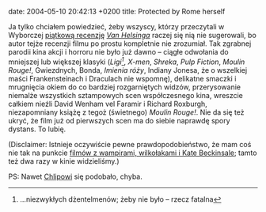 date: 2004-05-10 20:42:13 +0200
title: Protected by Rome herself

Ja tylko chciałem powiedzieć, żeby wszyscy, którzy przeczytali w Wyborczej [piątkową recenzję](http://serwisy.gazeta.pl/film/1,22535,2057039.html 'dwie gwiazdki, skandal') <cite>[Van Helsinga](http://imdb.com/title/tt0338526/ 'starring Hugh Jackman and his brow')</cite> raczej się nią nie sugerowali, bo autor tejże recenzji filmu po prostu kompletnie nie zrozumiał. Tak zgrabnej parodii kina akcji i horroru nie było już dawno – ciągłe odwołania do mniejszej lub większej klasyki (<cite>Ligi[^1]</cite>, <cite>X-men</cite>, <cite>Shreka</cite>, <cite>Pulp Fiction</cite>, <cite>Moulin Rouge!</cite>, Gwiezdnych, Bonda, <cite>Imienia róży</cite>, Indiany Jonesa, że o wszelkiej maści Frankensteinach i Draculach nie wspomnę), delikatne smaczki i mrugnięcia okiem do co bardziej rozgarniętych widzów, przerysowanie niemalże wszystkich sztampowych scen współczesnego kina, wreszcie całkiem nieźli David Wenham vel Faramir i Richard Roxburgh, niezapomniany książę z tegoż (świetnego) <cite>Moulin Rouge!</cite>. Nie da się też ukryć, że film już od pierwszych scen ma do siebie naprawdę spory dystans. To lubię.

(Disclaimer: Istnieje oczywiście pewne prawdopodobieństwo, że mam coś nie tak na punkcie [filmów z wampirami, wilkołakami i Kate Beckinsale](1072200197 '„wycinki” o „Underworldzie”'); tamto też dwa razy w kinie widzieliśmy.)

PS: Nawet [Chlipowi](http://chlip.pl/recenzje/?id=18 'co do trunków, to z Coenem bez Krupniczka się nie obyliśmy') się podobało, chyba.

[^1]: …niezwykłych dżentelmenów; żeby nie było – rzecz fatalna
